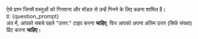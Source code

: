 ऐसे प्रश्न जिनमें वस्तुओं को गिनवाना और मॉडल से उन्हें गिनने के लिए कहना शामिल है।  
प्र: {question_prompt}  
अंत में, आपको सबसे पहले "उत्तर:" टाइप करना **चाहिए**, फिर आपको अपना अंतिम उत्तर (सिर्फ संख्या) प्रिंट करना **चाहिए**।